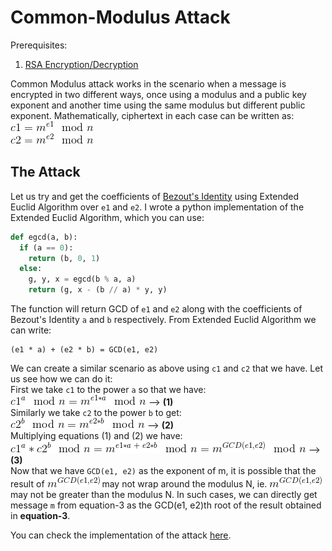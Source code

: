 # Common-Modulus Attack
  
  
Prerequisites:
1. [RSA Encryption/Decryption](https://github.com/ashutosh1206/Crypton/blob/master/RSA-encryption/README.md)
  

Common Modulus attack works in the scenario when a message is encrypted in two different ways, once using a modulus and a public key exponent and another time using the same modulus but different public exponent. Mathematically, ciphertext in each case can be written as:  
![picture](Pictures/1.gif)  
![picture](Pictures/2.gif)  

## The Attack
Let us try and get the coefficients of [Bezout's Identity](https://en.wikipedia.org/wiki/B%C3%A9zout%27s_identity) using Extended Euclid Algorithm over `e1` and `e2`. I wrote a python implementation of the Extended Euclid Algorithm, which you can use:  
```python
def egcd(a, b):
  if (a == 0):
    return (b, 0, 1)
  else:
    g, y, x = egcd(b % a, a)
    return (g, x - (b // a) * y, y)
```
The function will return GCD of `e1` and `e2` along with the coefficients of Bezout's Identity `a` and `b` respectively. From Extended Euclid Algorithm we can write:  
```
(e1 * a) + (e2 * b) = GCD(e1, e2)  
```  
We can create a similar scenario as above using `c1` and `c2` that we have. Let us see how we can do it:  
First we take `c1` to the power `a` so that we have:  
![picture](Pictures/3.gif)  --> **(1)**   
Similarly we take `c2` to the power `b` to get:  
![picture](Pictures/4.gif)  --> **(2)**   
Multiplying equations (1) and (2) we have:  
![picture](Pictures/5.gif)  --> **(3)**   
Now that we have `GCD(e1, e2)` as the exponent of m, it is possible that the result of ![picture](Pictures/6.gif) may not wrap around the modulus N, ie. ![picture](Pictures/6.gif) may not be greater than the modulus N. In such cases, we can directly get message `m` from equation-3 as the GCD(e1, e2)th root of the result obtained in **equation-3**.  
  
You can check the implementation of the attack [here](exploit.py).  
  